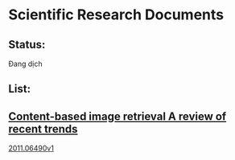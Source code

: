 # Scientific Research Documents

## Status:

Đang dịch

## List:

## [Content-based image retrieval A review of recent trends](./Content-based%20image%20retrieval%20A%20review%20of%20recent%20trends/)

[2011.06490v1](./2011.06490v1/)
